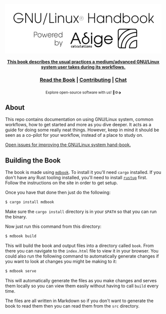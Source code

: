 <div align="center">
  <p align="center">
    <a href="https://www.adigecalculations.com/">
    <img src="src/images/powered_by_adige.svg" alt="Adige OF book logo" >
  </p>
  <strong>This book describes the usual practices a medium/advanced GNU/Linux system user takes during its workflows. </strong>

  <h3>
    <a href="http://openfoam-handbook.adigecalculations.com/">Read the Book</a>
    <span> | </span>
    <a href="https://github.com/Adige-Calculations/GNU-Linux-handbook">Contributing</a>
    <span> | </span>
    <a href="https://www.adigecalculations.com/contact">Chat</a>
  </h3>

  <sub>Explore open-source software with us! 🐧⚙⬗ </sub>
</div>

## About

This repo contains documentation on using GNU/Linux system, common workflows, how
to get started and more as you dive deeper. It acts as a guide for doing some really neat things.
However, keep in mind it should be seen as a co-pilot for your workflow, instead of a place to study on.

[Open issues for improving the GNU/Linux system hand-book.][book-issues]

[book-issues]: https://github.com/Adige-Calculations/GNU-Linux-handbook/issues

## Building the Book

The book is made using [`mdbook`][mdbook]. To install it you'll need `cargo`
installed. If you don't have any Rust tooling installed, you'll need to install
[`rustup`][rustup] first. Follow the instructions on the site in order to get
setup.

Once you have that done then just do the following:

```bash
$ cargo install mdbook
```

Make sure the `cargo install` directory is in your `$PATH` so that you can run
the binary.

Now just run this command from this directory:

```bash
$ mdbook build
```

This will build the book and output files into a directory called `book`. From
there you can navigate to the `index.html` file to view it in your browser. You
could also run the following command to automatically generate changes if you
want to look at changes you might be making to it:

```bash
$ mdbook serve
```

This will automatically generate the files as you make changes and serves them
locally so you can view them easily without having to call `build` every time.

The files are all written in Markdown so if you don't want to generate the book
to read them then you can read them from the `src` directory.

[mdbook]: https://github.com/rust-lang-nursery/mdBook
[rustup]: https://github.com/rust-lang-nursery/rustup.rs/
